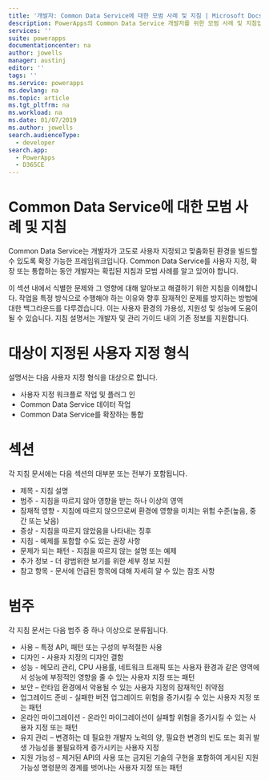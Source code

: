 ```yaml
---
title: '개발자: Common Data Service에 대한 모범 사례 및 지침 | Microsoft Docs'
description: PowerApps의 Common Data Service 개발자를 위한 모범 사례 및 지침입니다.
services: ''
suite: powerapps
documentationcenter: na
author: jowells
manager: austinj
editor: ''
tags: ''
ms.service: powerapps
ms.devlang: na
ms.topic: article
ms.tgt_pltfrm: na
ms.workload: na
ms.date: 01/07/2019
ms.author: jowells
search.audienceType:
  - developer
search.app:
  - PowerApps
  - D365CE
---
```


# <a name="best-practices-and-guidance-for-the-common-data-service"></a>Common Data Service에 대한 모범 사례 및 지침

Common Data Service는 개발자가 고도로 사용자 지정되고 맞춤화된 환경을 빌드할 수 있도록 확장 가능한 프레임워크입니다. Common Data Service를 사용자 지정, 확장 또는 통합하는 동안 개발자는 확립된 지침과 모범 사례를 알고 있어야 합니다. 

이 섹션 내에서 식별한 문제와 그 영향에 대해 알아보고 해결하기 위한 지침을 이해합니다. 작업을 특정 방식으로 수행해야 하는 이유와 향후 잠재적인 문제를 방지하는 방법에 대한 백그라운드를 다루겠습니다. 이는 사용자 환경의 가용성, 지원성 및 성능에 도움이 될 수 있습니다. 지침 설명서는 개발자 및 관리 가이드 내의 기존 정보를 지원합니다.

# <a name="targeted-customization-types"></a>대상이 지정된 사용자 지정 형식
설명서는 다음 사용자 지정 형식을 대상으로 합니다.

- 사용자 지정 워크플로 작업 및 플러그 인
- Common Data Service 데이터 작업
- Common Data Service를 확장하는 통합

# <a name="sections"></a>섹션
각 지침 문서에는 다음 섹션의 대부분 또는 전부가 포함됩니다.

- 제목 - 지침 설명
- 범주 - 지침을 따르지 않아 영향을 받는 하나 이상의 영역
- 잠재적 영향 - 지침에 따르지 않으므로써 환경에 영향을 미치는 위험 수준(높음, 중간 또는 낮음)
- 증상 - 지침을 따르지 않았음을 나타내는 징후
- 지침 - 예제를 포함할 수도 있는 권장 사항
- 문제가 되는 패턴 - 지침을 따르지 않는 설명 또는 예제
- 추가 정보 - 더 광범위한 보기를 위한 세부 정보 지원
- 참고 항목 - 문서에 언급된 항목에 대해 자세히 알 수 있는 참조 사항

# <a name="categories"></a>범주
각 지침 문서는 다음 범주 중 하나 이상으로 분류됩니다.

- 사용 – 특정 API, 패턴 또는 구성의 부적절한 사용
- 디자인 - 사용자 지정의 디자인 결함
- 성능 - 메모리 관리, CPU 사용률, 네트워크 트래픽 또는 사용자 환경과 같은 영역에서 성능에 부정적인 영향을 줄 수 있는 사용자 지정 또는 패턴
- 보안 – 런타임 환경에서 악용될 수 있는 사용자 지정의 잠재적인 취약점
- 업그레이드 준비 - 실패한 버전 업그레이드 위험을 증가시킬 수 있는 사용자 지정 또는 패턴
- 온라인 마이그레이션 - 온라인 마이그레이션이 실패할 위험을 증가시킬 수 있는 사용자 지정 또는 패턴
- 유지 관리 – 변경하는 데 필요한 개발자 노력의 양, 필요한 변경의 빈도 또는 회귀 발생 가능성을 불필요하게 증가시키는 사용자 지정
- 지원 가능성 – 제거된 API의 사용 또는 금지된 기술의 구현을 포함하여 게시된 지원 가능성 명령문의 경계를 벗어나는 사용자 지정 또는 패턴
